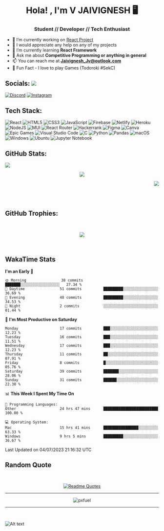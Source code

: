 <h1 align="center">Hola! , I'm V JAIVIGNESH   🖥️ </h1>
<h3 align="center">Student // Developer // Tech Enthusiast </h3>

- 🔭 I’m currently working on [React Project](https://github.com/JaivigneshJv/devrev)
- 🤝 I would appreciate any help on any of my projects
- 🌱 I’m currently learning **React Framework**
- 💬 Ask me about **Competitive Programming or anything in general**
- 📫 You can reach me at **Jaivignesh_Jv@outlook.com** 
- 👾 Fun Fact -  I love to play Games (Todoroki #SekC)


## Socials:  [![](https://visitcount.itsvg.in/api?id=JaivigneshJv&icon=0&color=0)](https://visitcount.itsvg.in)

[![Discord](https://img.shields.io/badge/Discord-%237289DA.svg?logo=discord&logoColor=white)](https://discordapp.com/users/314206734971305984) [![Instagram](https://img.shields.io/badge/Instagram-%23E4405F.svg?logo=Instagram&logoColor=white)](https://instagram.com/jaivignesh_jv_) 


## Tech Stack:

![React](https://img.shields.io/badge/react-%2320232a.svg?style=for-the-badge&logo=react&logoColor=%2361DAFB) ![HTML5](https://img.shields.io/badge/html5-%23E34F26.svg?style=for-the-badge&logo=html5&logoColor=white) ![CSS3](https://img.shields.io/badge/css3-%231572B6.svg?style=for-the-badge&logo=css3&logoColor=white) ![JavaScript](https://img.shields.io/badge/javascript-%23323330.svg?style=for-the-badge&logo=javascript&logoColor=%23F7DF1E) ![Firebase](https://img.shields.io/badge/firebase-%23039BE5.svg?style=for-the-badge&logo=firebase) ![Netlify](https://img.shields.io/badge/netlify-%23000000.svg?style=for-the-badge&logo=netlify&logoColor=#00C7B7) ![Heroku](https://img.shields.io/badge/heroku-%23430098.svg?style=for-the-badge&logo=heroku&logoColor=white) 	![NodeJS](https://img.shields.io/badge/node.js-6DA55F?style=for-the-badge&logo=node.js&logoColor=white) ![MUI](https://img.shields.io/badge/MUI-%230081CB.svg?style=for-the-badge&logo=material-ui&logoColor=white) ![React Router](https://img.shields.io/badge/React_Router-CA4245?style=for-the-badge&logo=react-router&logoColor=white) ![Hackerrank](https://img.shields.io/badge/-Hackerrank-2EC866?style=for-the-badge&logo=HackerRank&logoColor=white) ![Figma](https://img.shields.io/badge/figma-%23F24E1E.svg?style=for-the-badge&logo=figma&logoColor=white) ![Canva](https://img.shields.io/badge/Canva-%2300C4CC.svg?style=for-the-badge&logo=Canva&logoColor=white) ![Epic Games](https://img.shields.io/badge/epicgames-%23313131.svg?style=for-the-badge&logo=epicgames&logoColor=white) ![Visual Studio Code](https://img.shields.io/badge/Visual%20Studio%20Code-0078d7.svg?style=for-the-badge&logo=visual-studio-code&logoColor=white) 	![C](https://img.shields.io/badge/c-%2300599C.svg?style=for-the-badge&logo=c&logoColor=white) 	![Python](https://img.shields.io/badge/python-3670A0?style=for-the-badge&logo=python&logoColor=ffdd54) 	![Pandas](https://img.shields.io/badge/pandas-%23150458.svg?style=for-the-badge&logo=pandas&logoColor=white) ![macOS](https://img.shields.io/badge/mac%20os-000000?style=for-the-badge&logo=macos&logoColor=F0F0F0) ![Windows](https://img.shields.io/badge/Windows-0078D6?style=for-the-badge&logo=windows&logoColor=white) ![Ubuntu](https://img.shields.io/badge/Ubuntu-E95420?style=for-the-badge&logo=ubuntu&logoColor=white) ![Jupyter Notebook](https://img.shields.io/badge/jupyter-%23FA0F00.svg?style=for-the-badge&logo=jupyter&logoColor=white)
## GitHub Stats:   
<p align="left">
    <img src="https://github-readme-stats.vercel.app/api?username=JaivigneshJv&theme=chartreuse-dark&hide_border=true&include_all_commits=true&count_private=true"> 
    <!--chartreuse-dark-->
</p>
<p align="center">
    <img src="https://github-readme-streak-stats.herokuapp.com/?user=JaivigneshJv&theme=chartreuse-dark&hide_border=true"> 
</p>
<p align="right">
    <img src="https://github-readme-stats.vercel.app/api/top-langs/?username=JaivigneshJv&theme=chartreuse-dark&hide_border=true&include_all_commits=true&count_private=false&layout=compact"> 
</p>

</br>
</br>


## GitHub Trophies:

</br>


<p align="center">
<img src="https://github-profile-trophy.vercel.app/?username=JaivigneshJv&theme=nord&no-frame=true&no-bg=&column=8">
</p>
<br>

## WakaTime Stats 
<!--START_SECTION:waka-->
**I'm an Early 🐤** 

```text
🌞 Morning                38 commits          ███████░░░░░░░░░░░░░░░░░░   27.34 % 
🌆 Daytime                51 commits          █████████░░░░░░░░░░░░░░░░   36.69 % 
🌃 Evening                48 commits          █████████░░░░░░░░░░░░░░░░   34.53 % 
🌙 Night                  2 commits           ░░░░░░░░░░░░░░░░░░░░░░░░░   01.44 % 
```
📅 **I'm Most Productive on Saturday** 

```text
Monday                   17 commits          ███░░░░░░░░░░░░░░░░░░░░░░   12.23 % 
Tuesday                  16 commits          ███░░░░░░░░░░░░░░░░░░░░░░   11.51 % 
Wednesday                17 commits          ███░░░░░░░░░░░░░░░░░░░░░░   12.23 % 
Thursday                 11 commits          ██░░░░░░░░░░░░░░░░░░░░░░░   07.91 % 
Friday                   8 commits           █░░░░░░░░░░░░░░░░░░░░░░░░   05.76 % 
Saturday                 39 commits          ███████░░░░░░░░░░░░░░░░░░   28.06 % 
Sunday                   31 commits          ██████░░░░░░░░░░░░░░░░░░░   22.30 % 
```


📊 **This Week I Spent My Time On** 

```text
💬 Programming Languages: 
Other                    24 hrs 47 mins      █████████████████████████   100.00 % 

💻 Operating System: 
Mac                      15 hrs 41 mins      ████████████████░░░░░░░░░   63.33 % 
Windows                  9 hrs 5 mins        █████████░░░░░░░░░░░░░░░░   36.67 % 
```


 Last Updated on 04/07/2023 21:16:32 UTC
<!--END_SECTION:waka-->


## Random Quote
<br>
<div align="center">
    
[![Readme Quotes](https://quotes-github-readme.vercel.app/api?type=horizontal&theme=dark)](https://github.com/piyushsuthar/github-readme-quotes)
    
<div>

    
<hr>
    
![pxfuel](https://github.com/JaivigneshJv/JaivigneshJv/assets/71516398/7e0aaf9b-dac3-40dc-862b-142bc73e1d81)

<hr>
<br>



<div align="left">

![Alt text](https://spotify-recently-played-readme.vercel.app/api?user=sut7ldiris58n498eclptmp1s&width=1000)
    
<div>


    
    
<!-- created with https://gprm.itsvg.in and modified -->
